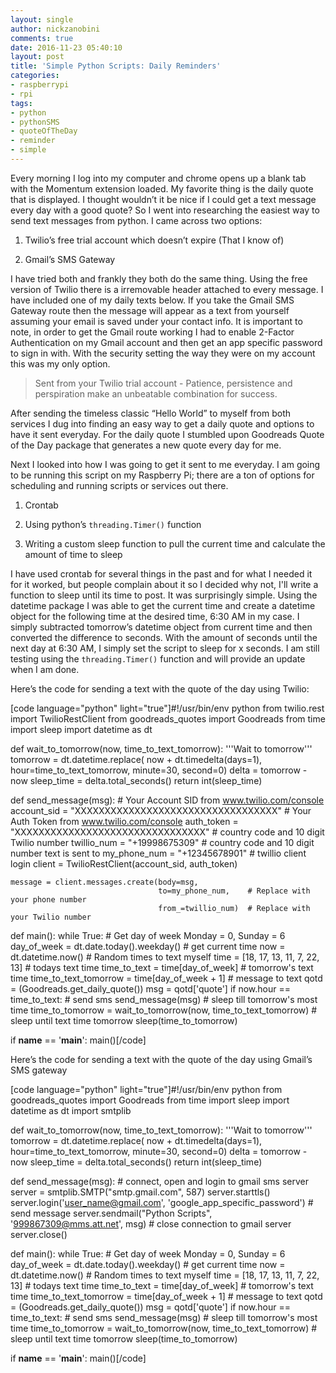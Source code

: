 ```yaml
---
layout: single
author: nickzanobini
comments: true
date: 2016-11-23 05:40:10
layout: post
title: 'Simple Python Scripts: Daily Reminders'
categories:
- raspberrypi
- rpi
tags:
- python
- pythonSMS
- quoteOfTheDay
- reminder
- simple
---
```


Every morning I log into my computer and chrome opens up a blank tab with the Momentum extension loaded. My favorite thing is the daily quote that is displayed. I thought wouldn’t it be nice if I could get a text message every day with a good quote? So I went into researching the easiest way to send text messages from python. I came across two options:






	
  1. Twilio’s free trial account which doesn’t expire (That I know of)

	
  2. Gmail’s SMS Gateway




I have tried both and frankly they both do the same thing. Using the free version of Twilio there is a irremovable header attached to every message. I have included one of my daily texts below. If you take the Gmail SMS Gateway route then the message will appear as a text from yourself assuming your email is saved under your contact info. It is important to note, in order to get the Gmail route working I had to enable 2-Factor Authentication on my Gmail account and then get an app specific password to sign in with. With the security setting the way they were on my account this was my only option.





<blockquote>Sent from your Twilio trial account - Patience, persistence and perspiration make an unbeatable combination for success.</blockquote>




After sending the timeless classic “Hello World” to myself from both services I dug into finding an easy way to get a daily quote and options to have it sent everyday. For the daily quote I stumbled upon Goodreads Quote of the Day package that generates a new quote every day for me.




Next I looked into how I was going to get it sent to me everyday. I am going to be running this script on my Raspberry Pi; there are a ton of options for scheduling and running scripts or services out there.






	
  1. Crontab

	
  2. Using python’s `threading.Timer()` function

	
  3. Writing a custom sleep function to pull the current time and calculate the amount of time to sleep




I have used crontab for several things in the past and for what I needed it for it worked, but people complain about it so I decided why not, I'll write a function to sleep until its time to post. It was surprisingly simple. Using the datetime package I was able to get the current time and create a datetime object for the following time at the desired time, 6:30 AM in my case. I simply subtracted tomorrow’s datetime object from current time and then converted the difference to seconds. With the amount of seconds until the next day at 6:30 AM, I simply set the script to sleep for x seconds. I am still testing using the `threading.Timer()` function and will provide an update when I am done.




Here’s the code for sending a text with the quote of the day using Twilio:


[code language="python" light="true"]#!/usr/bin/env python
from twilio.rest import TwilioRestClient
from goodreads_quotes import Goodreads
from time import sleep
import datetime as dt

def wait_to_tomorrow(now, time_to_text_tomorrow):
    '''Wait to tomorrow'''
    tomorrow = dt.datetime.replace(
        now + dt.timedelta(days=1), hour=time_to_text_tomorrow, minute=30, second=0)
    delta = tomorrow - now
    sleep_time = delta.total_seconds()
    return int(sleep_time)

def send_message(msg):
    # Your Account SID from www.twilio.com/console
    account_sid = "XXXXXXXXXXXXXXXXXXXXXXXXXXXXXXXXXX"
    # Your Auth Token from www.twilio.com/console
    auth_token = "XXXXXXXXXXXXXXXXXXXXXXXXXXXXXXXX"
    # country code and 10 digit Twilio number
    twillio_num = "+19998675309"
    # country code and 10 digit number text is sent to
    my_phone_num = "+12345678901"
    # twillio client login
    client = TwilioRestClient(account_sid, auth_token)

    message = client.messages.create(body=msg,
                                     to=my_phone_num,    # Replace with your phone number
                                     from_=twillio_num)  # Replace with your Twilio number

def main():
    while True:
        # Get day of week Monday = 0, Sunday = 6
        day_of_week = dt.date.today().weekday()
        # get current time
        now = dt.datetime.now()
        # Random times to text myself
        time = [18, 17, 13, 11, 7, 22, 13]
        # todays text time
        time_to_text = time[day_of_week]
        # tomorrow's text time
        time_to_text_tomorrow = time[day_of_week + 1]
        # message to text
        qotd = (Goodreads.get_daily_quote())
        msg = qotd['quote']
        if now.hour == time_to_text:
            # send sms
            send_message(msg)
        # sleep till tomorrow's most time
        time_to_tomorrow = wait_to_tomorrow(now, time_to_text_tomorrow)
        # sleep until text time tomorrow
        sleep(time_to_tomorrow)

if __name__ == '__main__':
    main()[/code]

Here’s the code for sending a text with the quote of the day using Gmail’s SMS gateway

[code language="python" light="true"]#!/usr/bin/env python
from goodreads_quotes import Goodreads
from time import sleep
import datetime as dt
import smtplib

def wait_to_tomorrow(now, time_to_text_tomorrow):
    '''Wait to tomorrow'''
    tomorrow = dt.datetime.replace(
        now + dt.timedelta(days=1), hour=time_to_text_tomorrow, minute=30, second=0)
    delta = tomorrow - now
    sleep_time = delta.total_seconds()
    return int(sleep_time)

def send_message(msg):
    # connect, open and login to gmail sms server
    server = smtplib.SMTP("smtp.gmail.com", 587)
    server.starttls()
    server.login('user_name@gmail.com', 'google_app_specific_password')
    # send message
    server.sendmail("Python Scripts", '999867309@mms.att.net', msg)
    # close connection to gmail server
    server.close()

def main():
    while True:
        # Get day of week Monday = 0, Sunday = 6
        day_of_week = dt.date.today().weekday()
        # get current time
        now = dt.datetime.now()
        # Random times to text myself
        time = [18, 17, 13, 11, 7, 22, 13]
        # todays text time
        time_to_text = time[day_of_week]
        # tomorrow's text time
        time_to_text_tomorrow = time[day_of_week + 1]
        # message to text
        qotd = (Goodreads.get_daily_quote())
        msg = qotd['quote']
        if now.hour == time_to_text:
            # send sms
            send_message(msg)
        # sleep till tomorrow's most time
        time_to_tomorrow = wait_to_tomorrow(now, time_to_text_tomorrow)
        # sleep until text time tomorrow
        sleep(time_to_tomorrow)

if __name__ == '__main__':
    main()[/code]

